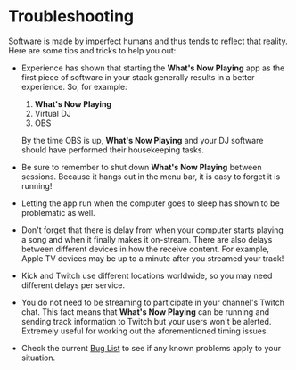 # Troubleshooting

Software is made by imperfect humans and thus tends to reflect that
reality. Here are some tips and tricks to help you out:

- Experience has shown that starting the **What's Now Playing** app as
  the first piece of software in your stack generally results in a
  better experience. So, for example:

  1. **What's Now Playing**
  2. Virtual DJ
  3. OBS

  By the time OBS is up, **What's Now Playing** and your DJ software
  should have performed their housekeeping tasks.

- Be sure to remember to shut down **What's Now Playing** between
  sessions. Because it hangs out in the menu bar, it is easy to forget
  it is running!

- Letting the app run when the computer goes to sleep
  has shown to be problematic as well.

- Don't forget that there is delay from when your computer starts
  playing a song and when it finally makes it on-stream. There are also
  delays between different devices in how the receive content. For
  example, Apple TV devices may be up to a minute after you streamed
  your track!

- Kick and Twitch use different locations worldwide, so you may need
  different delays per service.

- You do not need to be streaming to participate in your channel's
  Twitch chat. This fact means that **What's Now Playing** can be
  running and sending track information to Twitch but your users won't
  be alerted. Extremely useful for working out the aforementioned timing
  issues.

- Check the current [Bug
  List](https://github.com/whatsnowplaying/whats-now-playing/issues?q=is%3Aissue+is%3Aopen+label%3Abug+sort%3Aupdated-desc)
  to see if any known problems apply to your situation.
